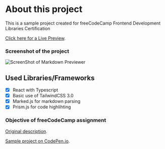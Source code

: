 # About this project

This is a sample project created for freeCodeCamp Frontend Development Libraries Certification

[Click here for a Live Preview](https://evrenbal.github.io/fcc-markdown-previewer). 

### Screenshot of the project

![ScreenShot of Markdown Previewer](https://user-images.githubusercontent.com/18686022/146363297-31acfba0-b1b0-4b5b-91e9-7b731f8ecffe.jpg)

## Used Libraries/Frameworks
- [x] React with Typescript
- [x] Basic use of TailwindCSS 3.0
- [x] Marked.js for markdown parsing
- [x] Prism.js for code highlihting

### Objective of freeCodeCamp assignment
[Original description](https://www.freecodecamp.org/learn/front-end-development-libraries/front-end-development-libraries-projects/build-a-markdown-previewer). 

[Sample project on CodePen.io](https://codepen.io/freeCodeCamp/full/GrZVVO.).